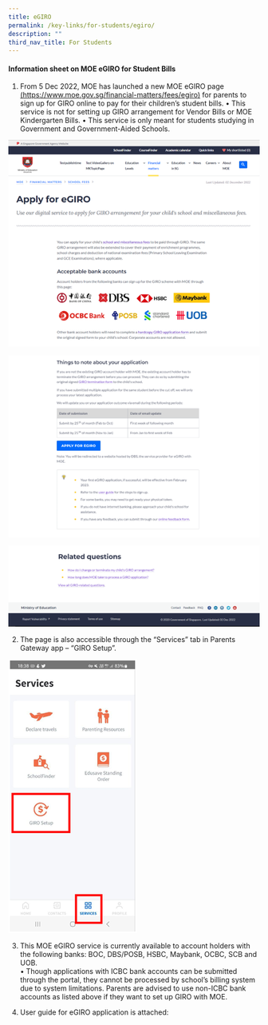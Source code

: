 ```yaml
---
title: eGIRO
permalink: /key-links/for-students/egiro/
description: ""
third_nav_title: For Students
---
```

#### Information sheet on MOE eGIRO for Student Bills 

1.	From 5 Dec 2022, MOE has launched a new MOE eGIRO page [(https://www.moe.gov.sg/financial-matters/fees/egiro)](https://www.moe.gov.sg/financial-matters/fees/egiro) for parents to sign up for GIRO online to pay for their children’s student bills. 
•	This service is not for setting up GIRO arrangement for Vendor Bills or MOE Kindergarten Bills.
•	This service is only meant for students studying in Government and Government-Aided Schools.

![](/images/EGIRO/egiro1.png)

![](/images/EGIRO/egiro2.png)

![](/images/EGIRO/egiro3.png)

2.	The page is also accessible through the “Services” tab in Parents Gateway app – “GIRO Setup”. 

![](/images/EGIRO/egiro4.png)

3.	This MOE eGIRO service is currently available to account holders with the following banks: BOC, DBS/POSB, HSBC, Maybank, OCBC, SCB and UOB.  
•	Though applications with ICBC bank accounts can be submitted through the portal, they cannot be processed by school’s billing system due to system limitations. Parents are advised to use non-ICBC bank accounts as listed above if they want to set up GIRO with MOE.  

4.	User guide for eGIRO application is attached:

[](/files/egiro_user_guide.pdf)